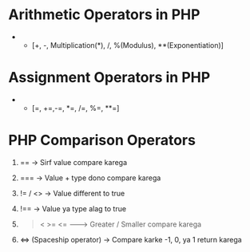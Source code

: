 # Arithmetic Operators in PHP

-   -   [+, -, Multiplication(\*), /, %(Modulus), \*\*(Exponentiation)]

# Assignment Operators in PHP

-   -   [=, +=,-=, *=, /=, %=, **=]

# PHP Comparison Operators

1. == → Sirf value compare karega

2. === → Value + type dono compare karega

3. != / <> → Value different to true

4. !== → Value ya type alag to true

5. > < >= <= ---> Greater / Smaller compare karega

6. <=> (Spaceship operator) → Compare karke -1, 0, ya 1 return karega
